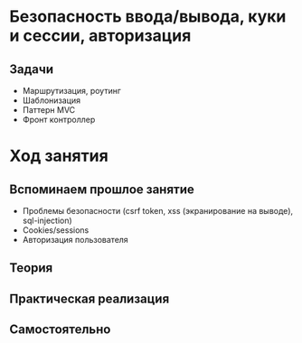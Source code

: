 # Безопасность ввода/вывода, куки и сессии, авторизация

## Задачи

* Маршрутизация, роутинг
* Шаблонизация
* Паттерн MVC
* Фронт контроллер

# Ход занятия

## Вспоминаем прошлое занятие

* Проблемы безопасности (csrf token, xss (экранирование на выводе), sql-injection)
* Cookies/sessions
* Авторизация пользователя

## Теория



## Практическая реализация

## Самостоятельно
